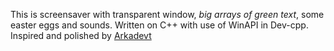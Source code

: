 This is screensaver with transparent window, *big arrays of green text*, some easter eggs and sounds.
Written on C++ with use of WinAPI in Dev-cpp.
Inspired and polished by [Arkadevt](https://github.com/arkadevt "Arkadevt")
